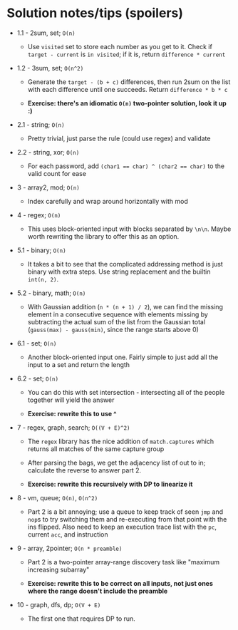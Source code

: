 # Solution notes/tips (spoilers)

* 1.1 - 2sum, set; `O(n)`

  * Use `visited` set to store each number as you get to it. Check if `target - current` is `in visited`; if it is, return `difference * current`

* 1.2 - 3sum, set; `O(n^2)`

  * Generate the `target - (b + c)` differences, then run 2sum on the list with each difference until one succeeds. Return `difference * b * c`

  * **Exercise: there's an idiomatic `O(n)` two-pointer solution, look it up :)**

* 2.1 - string; `O(n)`

	* Pretty trivial, just parse the rule (could use regex) and validate

* 2.2 - string, xor; `O(n)`

	* For each password, add `(char1 == char) ^ (char2 == char)` to the valid count for ease

* 3 - array2, mod; `O(n)`

	* Index carefully and wrap around horizontally with mod

* 4 - regex; `O(n)`

	* This uses block-oriented input with blocks separated by `\n\n`. Maybe worth rewriting the library to offer this as an option.

* 5.1 - binary; `O(n)`

	* It takes a bit to see that the complicated addressing method is just binary with extra steps. Use string replacement and the builtin `int(n, 2)`.

* 5.2 - binary, math; `O(n)`

	* With Gaussian addition (`n * (n + 1) / 2`), we can find the missing element in a consecutive sequence with elements missing by subtracting the actual sum of the list from the Gaussian total (`gauss(max) - gauss(min)`, since the range starts above 0)

* 6.1 - set; `O(n)`

	* Another block-oriented input one. Fairly simple to just add all the input to a set and return the length

* 6.2 - set; `O(n)`

	* You can do this with set intersection - intersecting all of the people together will yield the answer

	* **Exercise: rewrite this to use ^**

* 7 - regex, graph, search; `O((V + E)^2)`

	* The `regex` library has the nice addition of `match.captures` which returns all matches of the same capture group

	* After parsing the bags, we get the adjacency list of out to in; calculate the reverse to answer part 2.

	* **Exercise: rewrite this recursively with DP to linearize it**

* 8 - vm, queue; `O(n)`, `O(n^2)`

	* Part 2 is a bit annoying; use a queue to keep track of seen `jmp` and `nop`s to try switching them and re-executing from that point with the ins flipped. Also need to keep an execution trace list with the `pc`, current `acc`, and instruction

* 9 - array, 2pointer; `O(n * preamble)`

	* Part 2 is a two-pointer array-range discovery task like "maximum increasing subarray"

	* **Exercise: rewrite this to be correct on all inputs, not just ones where the range doesn't include the preamble**

* 10 - graph, dfs, dp; `O(V + E)`

	* The first one that requires DP to run.
